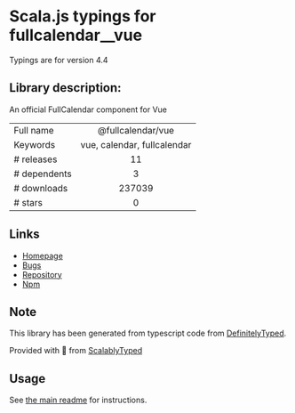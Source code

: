 
# Scala.js typings for fullcalendar__vue

Typings are for version 4.4

## Library description:
An official FullCalendar component for Vue

|                    |                 |
| ------------------ | :-------------: |
| Full name          | @fullcalendar/vue |
| Keywords           | vue, calendar, fullcalendar |
| # releases         | 11 |
| # dependents       | 3 |
| # downloads        | 237039 |
| # stars            | 0 |

## Links
- [Homepage](https://github.com/fullcalendar/fullcalendar-vue#readme)
- [Bugs](https://github.com/fullcalendar/fullcalendar-vue/issues)
- [Repository](https://github.com/fullcalendar/fullcalendar-vue)
- [Npm](https://www.npmjs.com/package/%40fullcalendar%2Fvue)
    


## Note
This library has been generated from typescript code from [DefinitelyTyped](https://definitelytyped.org).

Provided with :purple_heart: from [ScalablyTyped](https://github.com/oyvindberg/ScalablyTyped)

## Usage
See [the main readme](../../readme.md) for instructions.


